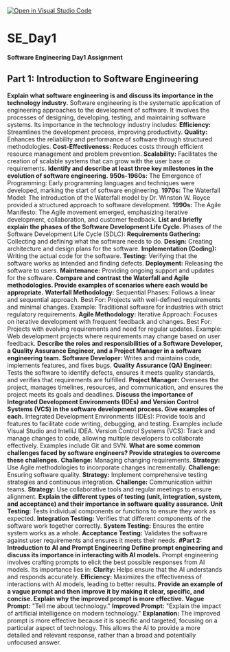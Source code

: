 [![Open in Visual Studio Code](https://classroom.github.com/assets/open-in-vscode-2e0aaae1b6195c2367325f4f02e2d04e9abb55f0b24a779b69b11b9e10269abc.svg)](https://classroom.github.com/online_ide?assignment_repo_id=15557160&assignment_repo_type=AssignmentRepo)
# SE_Day1
**Software Engineering Day1 Assignment**
## Part 1: Introduction to Software Engineering
**Explain what software engineering is and discuss its importance in the technology industry.**
Software engineering is the systematic application of engineering approaches to the development of software. It involves the processes of designing, developing, testing, and maintaining software systems. Its importance in the technology industry includes:
**Efficiency:** Streamlines the development process, improving productivity.
**Quality:** Enhances the reliability and performance of software through structured methodologies.
**Cost-Effectiveness:** Reduces costs through efficient resource management and problem prevention.
**Scalability:** Facilitates the creation of scalable systems that can grow with the user base or requirements.
**Identify and describe at least three key milestones in the evolution of software engineering.**
**950s-1960s:** The Emergence of Programming: Early programming languages and techniques were developed, marking the start of software engineering.
**1970s:** The Waterfall Model: The introduction of the Waterfall model by Dr. Winston W. Royce provided a structured approach to software development.
**1990s:** The Agile Manifesto: The Agile movement emerged, emphasizing iterative development, collaboration, and customer feedback.
**List and briefly explain the phases of the Software Development Life Cycle.**
Phases of the Software Development Life Cycle (SDLC):
**Requirements Gathering:** Collecting and defining what the software needs to do.
**Design:** Creating architecture and design plans for the software.
**Implementation (Coding):** Writing the actual code for the software.
**Testing:** Verifying that the software works as intended and finding defects.
**Deployment:** Releasing the software to users.
**Maintenance:** Providing ongoing support and updates for the software.
**Compare and contrast the Waterfall and Agile methodologies. Provide examples of scenarios where each would be appropriate.**
**Waterfall Methodology:**
Sequential Phases: Follows a linear and sequential approach.
Best For: Projects with well-defined requirements and minimal changes.
Example: Traditional software for industries with strict regulatory requirements.
**Agile Methodology:**
Iterative Approach: Focuses on iterative development with frequent feedback and changes.
Best For: Projects with evolving requirements and need for regular updates.
Example: Web development projects where requirements may change based on user feedback.
**Describe the roles and responsibilities of a Software Developer, a Quality Assurance Engineer, and a Project Manager in a software engineering team.**
**Software Developer:** Writes and maintains code, implements features, and fixes bugs.
**Quality Assurance (QA) Engineer:** Tests the software to identify defects, ensures it meets quality standards, and verifies that requirements are fulfilled.
**Project Manager:** Oversees the project, manages timelines, resources, and communication, and ensures the project meets its goals and deadlines.
**Discuss the importance of Integrated Development Environments (IDEs) and Version Control Systems (VCS) in the software development process. Give examples of each.**
Integrated Development Environments (IDEs): Provide tools and features to facilitate code writing, debugging, and testing. Examples include Visual Studio and IntelliJ IDEA.
Version Control Systems (VCS): Track and manage changes to code, allowing multiple developers to collaborate effectively. Examples include Git and SVN.
**What are some common challenges faced by software engineers? Provide strategies to overcome these challenges.**
**Challenge:** Managing changing requirements.
**Strategy:** Use Agile methodologies to incorporate changes incrementally.
**Challenge:** Ensuring software quality.
**Strategy:** Implement comprehensive testing strategies and continuous integration.
**Challenge:** Communication within teams.
**Strategy:** Use collaborative tools and regular meetings to ensure alignment.
**Explain the different types of testing (unit, integration, system, and acceptance) and their importance in software quality assurance.**
**Unit Testing:** Tests individual components or functions to ensure they work as expected.
**Integration Testing:** Verifies that different components of the software work together correctly.
**System Testing:** Ensures the entire system works as a whole.
**Acceptance Testing:** Validates the software against user requirements and ensures it meets their needs.
**#Part 2: Introduction to AI and Prompt Engineering**
**Define prompt engineering and discuss its importance in interacting with AI models.**
Prompt engineering involves crafting prompts to elicit the best possible responses from AI models. Its importance lies in:
**Clarity:** Helps ensure that the AI understands and responds accurately.
**Efficiency:** Maximizes the effectiveness of interactions with AI models, leading to better results.
**Provide an example of a vague prompt and then improve it by making it clear, specific, and concise. Explain why the improved prompt is more effective.**
**Vague Prompt:** "Tell me about technology."
**Improved Prompt:** "Explain the impact of artificial intelligence on modern technology."
**Explanation:** The improved prompt is more effective because it is specific and targeted, focusing on a particular aspect of technology. This allows the AI to provide a more detailed and relevant response, rather than a broad and potentially unfocused answer.
